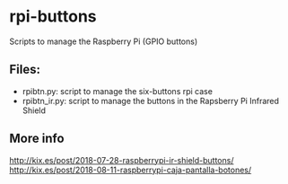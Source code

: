 # rpi-buttons
Scripts to manage the Raspberry Pi (GPIO buttons)

## Files:

- rpibtn.py: script to manage the six-buttons rpi case
- rpibtn_ir.py: script to manage the buttons in the Rapsberry Pi Infrared Shield

## More info

http://kix.es/post/2018-07-28-raspberrypi-ir-shield-buttons/
http://kix.es/post/2018-08-11-raspberrypi-caja-pantalla-botones/
